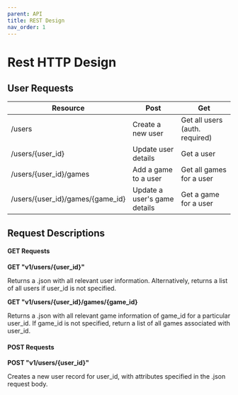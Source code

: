 ```yaml
---
parent: API
title: REST Design
nav_order: 1
---
```

# Rest HTTP Design

## User Requests

| Resource | Post | Get |
| -------- | ---- | --- |
| /users   | Create a new user | Get all users (auth. required) |
| /users/{user_id} | Update user details | Get a user |
| /users/{user_id}/games | Add a game to a user | Get all games for a user |
| /users/{user_id}/games/{game_id} | Update a user's game details | Get a game for a user |


## Request Descriptions

#### GET Requests

**GET "v1/users/{user_id}"**

Returns a .json with all relevant user information. Alternatively, returns a list of all users if user_id is not specified.

**GET "v1/users/{user_id}/games/{game_id}**

Returns a .json with all relevant game information of game_id for a particular user_id. If game_id is not specified, return a list of all games associated with user_id.

#### POST Requests

**POST "v1/users/{user_id}"**

Creates a new user record for user_id, with attributes specified in the .json request body.
